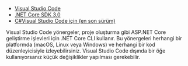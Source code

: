 * [Visual Studio Code](https://code.visualstudio.com/download)
* [.NET Core SDK 3,0](https://dotnet.microsoft.com/download/dotnet-core/3.0)
* [C#Visual Studio Code için (en son sürüm)](https://marketplace.visualstudio.com/items?itemName=ms-vscode.csharp)

Visual Studio Code yönergeler, proje oluşturma gibi ASP.NET Core geliştirme işlevleri için .NET Core CLI kullanır. Bu yönergeleri herhangi bir platformda (macOS, Linux veya Windows) ve herhangi bir kod düzenleyicisiyle izleyebilirsiniz. Visual Studio Code dışında bir öğe kullanıyorsanız küçük değişiklikler yapılması gerekebilir.
